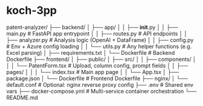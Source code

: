 # koch-3pp
patent-analyzer/
├── backend/
│   ├── app/
│   │   ├── __init__.py
│   │   ├── main.py               # FastAPI app entrypoint
│   │   ├── routes.py             # API endpoints
│   │   ├── analyzer.py           # Analysis logic (OpenAI + DataFrame)
│   │   ├── config.py             # Env + Azure config loading
│   │   └── utils.py              # Any helper functions (e.g. Excel parsing)
│   ├── requirements.txt
│   └── Dockerfile                # Backend Dockerfile
├── frontend/
│   ├── public/
│   ├── src/
│   │   ├── components/
│   │   │   └── PatentForm.tsx    # Upload, column config, prompt fields
│   │   ├── pages/
│   │   │   └── index.tsx         # Main app page
│   │   └── App.tsx
│   ├── package.json
│   └── Dockerfile                # Frontend Dockerfile
├── nginx/
│   └── default.conf              # Optional: nginx reverse proxy config
├── .env                          # Shared env vars
├── docker-compose.yml            # Multi-service container orchestration
└── README.md

